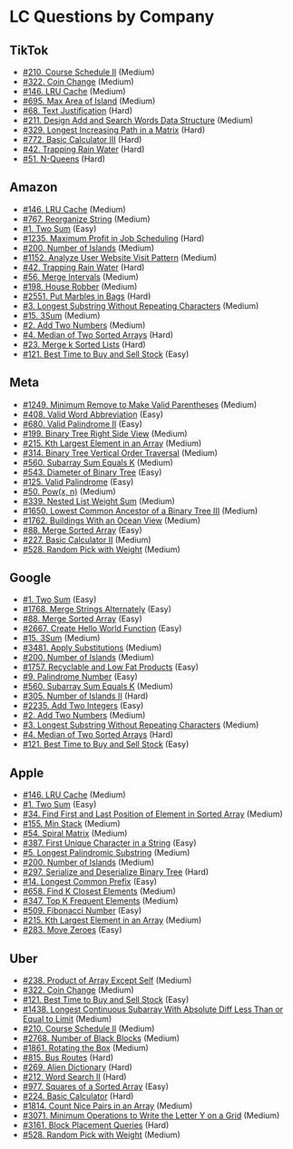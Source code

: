 # LC Questions by Company

## TikTok
- [#210. Course Schedule II](https://leetcode.com/problems/course-schedule-ii/) (Medium)
- [#322. Coin Change](https://leetcode.com/problems/coin-change/) (Medium)
- [#146. LRU Cache](https://leetcode.com/problems/lru-cache/) (Medium)
- [#695. Max Area of Island](https://leetcode.com/problems/max-area-of-island/) (Medium)
- [#68. Text Justification](https://leetcode.com/problems/text-justification/) (Hard)
- [#211. Design Add and Search Words Data Structure](https://leetcode.com/problems/design-add-and-search-words-data-structure/) (Medium)
- [#329. Longest Increasing Path in a Matrix](https://leetcode.com/problems/longest-increasing-path-in-a-matrix/) (Hard)
- [#772. Basic Calculator III](https://leetcode.com/problems/basic-calculator-iii/) (Hard)
- [#42. Trapping Rain Water](https://leetcode.com/problems/trapping-rain-water/) (Hard)
- [#51. N-Queens](https://leetcode.com/problems/n-queens/) (Hard)

## Amazon
- [#146. LRU Cache](https://leetcode.com/problems/lru-cache/) (Medium)
- [#767. Reorganize String](https://leetcode.com/problems/reorganize-string/) (Medium)
- [#1. Two Sum](https://leetcode.com/problems/two-sum/) (Easy)
- [#1235. Maximum Profit in Job Scheduling](https://leetcode.com/problems/maximum-profit-in-job-scheduling/) (Hard)
- [#200. Number of Islands](https://leetcode.com/problems/number-of-islands/) (Medium)
- [#1152. Analyze User Website Visit Pattern](https://leetcode.com/problems/analyze-user-website-visit-pattern/) (Medium)
- [#42. Trapping Rain Water](https://leetcode.com/problems/trapping-rain-water/) (Hard)
- [#56. Merge Intervals](https://leetcode.com/problems/merge-intervals/) (Medium)
- [#198. House Robber](https://leetcode.com/problems/house-robber/) (Medium)
- [#2551. Put Marbles in Bags](https://leetcode.com/problems/put-marbles-in-bags/) (Hard)
- [#3. Longest Substring Without Repeating Characters](https://leetcode.com/problems/longest-substring-without-repeating-characters/) (Medium)
- [#15. 3Sum](https://leetcode.com/problems/3sum/) (Medium)
- [#2. Add Two Numbers](https://leetcode.com/problems/add-two-numbers/) (Medium)
- [#4. Median of Two Sorted Arrays](https://leetcode.com/problems/median-of-two-sorted-arrays/) (Hard)
- [#23. Merge k Sorted Lists](https://leetcode.com/problems/merge-k-sorted-lists/) (Hard)
- [#121. Best Time to Buy and Sell Stock](https://leetcode.com/problems/best-time-to-buy-and-sell-stock/) (Easy)

## Meta
- [#1249. Minimum Remove to Make Valid Parentheses](https://leetcode.com/problems/minimum-remove-to-make-valid-parentheses/) (Medium)
- [#408. Valid Word Abbreviation](https://leetcode.com/problems/valid-word-abbreviation/) (Easy)
- [#680. Valid Palindrome II](https://leetcode.com/problems/valid-palindrome-ii/) (Easy)
- [#199. Binary Tree Right Side View](https://leetcode.com/problems/binary-tree-right-side-view/) (Medium)
- [#215. Kth Largest Element in an Array](https://leetcode.com/problems/kth-largest-element-in-an-array/) (Medium)
- [#314. Binary Tree Vertical Order Traversal](https://leetcode.com/problems/binary-tree-vertical-order-traversal/) (Medium)
- [#560. Subarray Sum Equals K](https://leetcode.com/problems/subarray-sum-equals-k/) (Medium)
- [#543. Diameter of Binary Tree](https://leetcode.com/problems/diameter-of-binary-tree/) (Easy)
- [#125. Valid Palindrome](https://leetcode.com/problems/valid-palindrome/) (Easy)
- [#50. Pow(x, n)](https://leetcode.com/problems/powx-n/) (Medium)
- [#339. Nested List Weight Sum](https://leetcode.com/problems/nested-list-weight-sum/) (Medium)
- [#1650. Lowest Common Ancestor of a Binary Tree III](https://leetcode.com/problems/lowest-common-ancestor-of-a-binary-tree-iii/) (Medium)
- [#1762. Buildings With an Ocean View](https://leetcode.com/problems/buildings-with-an-ocean-view/) (Medium)
- [#88. Merge Sorted Array](https://leetcode.com/problems/merge-sorted-array/) (Easy)
- [#227. Basic Calculator II](https://leetcode.com/problems/basic-calculator-ii/) (Medium)
- [#528. Random Pick with Weight](https://leetcode.com/problems/random-pick-with-weight/) (Medium)

## Google
- [#1. Two Sum](https://leetcode.com/problems/two-sum/) (Easy)
- [#1768. Merge Strings Alternately](https://leetcode.com/problems/merge-strings-alternately/) (Easy)
- [#88. Merge Sorted Array](https://leetcode.com/problems/merge-sorted-array/) (Easy)
- [#2667. Create Hello World Function](https://leetcode.com/problems/create-hello-world-function/) (Easy)
- [#15. 3Sum](https://leetcode.com/problems/3sum/) (Medium)
- [#3481. Apply Substitutions](https://leetcode.com/problems/apply-substitutions/) (Medium)
- [#200. Number of Islands](https://leetcode.com/problems/number-of-islands/) (Medium)
- [#1757. Recyclable and Low Fat Products](https://leetcode.com/problems/recyclable-and-low-fat-products/) (Easy)
- [#9. Palindrome Number](https://leetcode.com/problems/palindrome-number/) (Easy)
- [#560. Subarray Sum Equals K](https://leetcode.com/problems/subarray-sum-equals-k/) (Medium)
- [#305. Number of Islands II](https://leetcode.com/problems/number-of-islands-ii/) (Hard)
- [#2235. Add Two Integers](https://leetcode.com/problems/add-two-integers/) (Easy)
- [#2. Add Two Numbers](https://leetcode.com/problems/add-two-numbers/) (Medium)
- [#3. Longest Substring Without Repeating Characters](https://leetcode.com/problems/longest-substring-without-repeating-characters/) (Medium)
- [#4. Median of Two Sorted Arrays](https://leetcode.com/problems/median-of-two-sorted-arrays/) (Hard)
- [#121. Best Time to Buy and Sell Stock](https://leetcode.com/problems/best-time-to-buy-and-sell-stock/) (Easy)

## Apple
- [#146. LRU Cache](https://leetcode.com/problems/lru-cache/) (Medium)
- [#1. Two Sum](https://leetcode.com/problems/two-sum/) (Easy)
- [#34. Find First and Last Position of Element in Sorted Array](https://leetcode.com/problems/find-first-and-last-position-of-element-in-sorted-array/) (Medium)
- [#155. Min Stack](https://leetcode.com/problems/min-stack/) (Medium)
- [#54. Spiral Matrix](https://leetcode.com/problems/spiral-matrix/) (Medium)
- [#387. First Unique Character in a String](https://leetcode.com/problems/first-unique-character-in-a-string/) (Easy)
- [#5. Longest Palindromic Substring](https://leetcode.com/problems/longest-palindromic-substring/) (Medium)
- [#200. Number of Islands](https://leetcode.com/problems/number-of-islands/) (Medium)
- [#297. Serialize and Deserialize Binary Tree](https://leetcode.com/problems/serialize-and-deserialize-binary-tree/) (Hard)
- [#14. Longest Common Prefix](https://leetcode.com/problems/longest-common-prefix/) (Easy)
- [#658. Find K Closest Elements](https://leetcode.com/problems/find-k-closest-elements/) (Medium)
- [#347. Top K Frequent Elements](https://leetcode.com/problems/top-k-frequent-elements/) (Medium)
- [#509. Fibonacci Number](https://leetcode.com/problems/fibonacci-number/) (Easy)
- [#215. Kth Largest Element in an Array](https://leetcode.com/problems/kth-largest-element-in-an-array/) (Medium)
- [#283. Move Zeroes](https://leetcode.com/problems/move-zeroes/) (Easy)

## Uber
- [#238. Product of Array Except Self](https://leetcode.com/problems/product-of-array-except-self/) (Medium)
- [#322. Coin Change](https://leetcode.com/problems/coin-change/) (Medium)
- [#121. Best Time to Buy and Sell Stock](https://leetcode.com/problems/best-time-to-buy-and-sell-stock/) (Easy)
- [#1438. Longest Continuous Subarray With Absolute Diff Less Than or Equal to Limit](https://leetcode.com/problems/longest-continuous-subarray-with-absolute-diff-less-than-or-equal-to-limit/) (Medium)
- [#210. Course Schedule II](https://leetcode.com/problems/course-schedule-ii/) (Medium)
- [#2768. Number of Black Blocks](https://leetcode.com/problems/number-of-black-blocks/) (Medium)
- [#1861. Rotating the Box](https://leetcode.com/problems/rotating-the-box/) (Medium)
- [#815. Bus Routes](https://leetcode.com/problems/bus-routes/) (Hard)
- [#269. Alien Dictionary](https://leetcode.com/problems/alien-dictionary/) (Hard)
- [#212. Word Search II](https://leetcode.com/problems/word-search-ii/) (Hard)
- [#977. Squares of a Sorted Array](https://leetcode.com/problems/squares-of-a-sorted-array/) (Easy)
- [#224. Basic Calculator](https://leetcode.com/problems/basic-calculator/) (Hard)
- [#1814. Count Nice Pairs in an Array](https://leetcode.com/problems/count-nice-pairs-in-an-array/) (Medium)
- [#3071. Minimum Operations to Write the Letter Y on a Grid](https://leetcode.com/problems/minimum-operations-to-write-the-letter-y-on-a-grid/) (Medium)
- [#3161. Block Placement Queries](https://leetcode.com/problems/block-placement-queries/) (Hard)
- [#528. Random Pick with Weight](https://leetcode.com/problems/random-pick-with-weight/) (Medium)